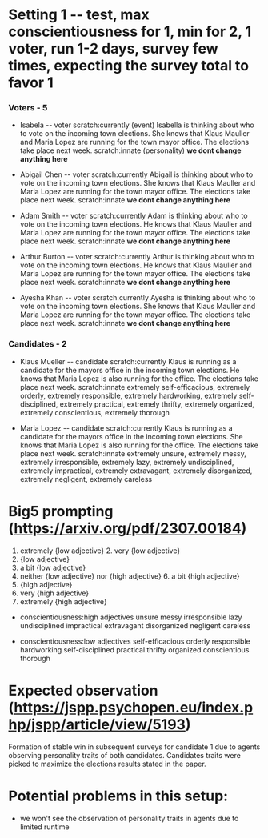 # Setting 1 -- test, max conscientiousness for 1, min for 2, 1 voter, run 1-2 days, survey few times, expecting the survey total to favor 1
### Voters - 5
- Isabela -- voter
scratch:currently (event)
Isabella is thinking about who to vote on the incoming town elections. She knows that Klaus Mauller and Maria Lopez are running for the town mayor office. The elections take place next week.
scratch:innate (personality)
**we dont change anything here**


- Abigail Chen -- voter
scratch:currently
Abigail is thinking about who to vote on the incoming town elections. She knows that Klaus Mauller and Maria Lopez are running for the town mayor office. The elections take place next week.
scratch:innate
**we dont change anything here**


- Adam Smith -- voter
scratch:currently
Adam is thinking about who to vote on the incoming town elections. He knows that Klaus Mauller and Maria Lopez are running for the town mayor office. The elections take place next week.
scratch:innate
**we dont change anything here**


- Arthur Burton -- voter
scratch:currently
Arthur is thinking about who to vote on the incoming town elections. He knows that Klaus Mauller and Maria Lopez are running for the town mayor office. The elections take place next week.
scratch:innate
**we dont change anything here**


- Ayesha Khan -- voter
scratch:currently
Ayesha is thinking about who to vote on the incoming town elections. She knows that Klaus Mauller and Maria Lopez are running for the town mayor office. The elections take place next week.
scratch:innate
**we dont change anything here**


### Candidates - 2
- Klaus Mueller -- candidate
scratch:currently 
Klaus is running as a candidate for the mayors office in the incoming town elections. He knows that Maria Lopez is also running for the office. The elections take place next week.
scratch:innate
extremely self-efficacious, extremely orderly, extremely responsible, extremely hardworking, extremely self-disciplined, extremely practical, extremely thrifty, extremely organized, extremely conscientious, extremely thorough


- Maria Lopez -- candidate
scratch:currently 
Klaus is running as a candidate for the mayors office in the incoming town elections. She knows that Maria Lopez is also running for the office. The elections take place next week.
scratch:innate
extremely unsure, extremely messy, extremely irresponsible, extremely lazy, extremely undisciplined, extremely impractical, extremely extravagant, extremely disorganized, extremely negligent, extremely careless

# Big5 prompting (https://arxiv.org/pdf/2307.00184)
1. extremely {low adjective} 2. very {low adjective}
3. {low adjective}
4. a bit {low adjective}
5. neither {low adjective} nor {high adjective} 6. a bit {high adjective}
7. {high adjective}
8. very {high adjective}
9. extremely {high adjective}

- conscientiousness:high adjectives
unsure
messy
irresponsible
lazy
undisciplined
impractical
extravagant
disorganized
negligent
careless

- conscientiousness:low adjectives
self-efficacious 
orderly 
responsible 
hardworking 
self-disciplined 
practical 
thrifty 
organized 
conscientious 
thorough

# Expected observation (https://jspp.psychopen.eu/index.php/jspp/article/view/5193)
Formation of stable win in subsequent surveys for candidate 1 due to agents observing personality traits of both candidates. Candidates traits were picked to maximize the elections results stated in the paper. 

# Potential problems in this setup:
- we won't see the observation of personality traits in agents due to limited runtime